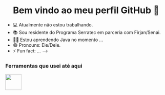 <h1 align="center"> Bem vindo ao meu perfil GitHub 👋 </h1>

- 💻 Atualmente não estou trabalhando.
- 📚 Sou residente do Programa Serratec em parceria com Firjan/Senai.
- 👩‍💻 Estou aprendendo Java no momento ...
- 😄 Pronouns: Ele/Dele.
- ⚡ Fun fact: ...
-->

### Ferramentas que usei até aqui
<img src= "https://www.eadplus.com.br/wp-content//uploads/2015/08/wjava.jpg](https://static.cloud-boxloja.com/lojas/wyfyg/produtos/6ddcc295-ee36-4a7f-be1a-ebeb192bacd5.jpg" width="50px">
